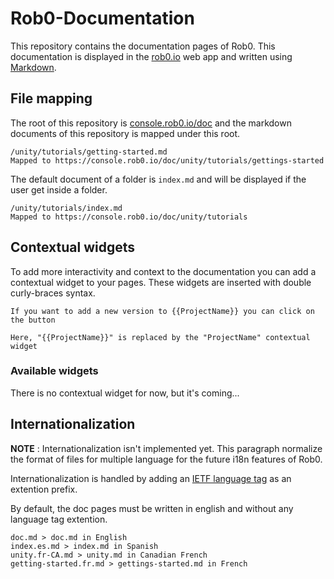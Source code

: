 # Rob0-Documentation

This repository contains the documentation pages of Rob0.
This documentation is displayed in the [rob0.io](https://rob0.io) web app and written using [Markdown](https://guides.github.com/features/mastering-markdown/).

## File mapping

The root of this repository is [console.rob0.io/doc](https://console.rob0.io/doc) and the markdown documents of this repository is mapped under this root.

```
/unity/tutorials/getting-started.md
Mapped to https://console.rob0.io/doc/unity/tutorials/gettings-started
```

The default document of a folder is `index.md` and will be displayed if the user get inside a folder.

```
/unity/tutorials/index.md
Mapped to https://console.rob0.io/doc/unity/tutorials
```

## Contextual widgets

To add more interactivity and context to the documentation you can add a contextual widget to your pages. These widgets are inserted with double curly-braces syntax.

```
If you want to add a new version to {{ProjectName}} you can click on the button

Here, "{{ProjectName}}" is replaced by the "ProjectName" contextual widget
```

### Available widgets

There is no contextual widget for now, but it's coming...

## Internationalization

**NOTE** : Internationalization isn't implemented yet. This paragraph normalize the format of files for multiple language for the future i18n features of Rob0.

Internationalization is handled by adding an [IETF language tag](https://en.wikipedia.org/wiki/IETF_language_tag) as an extention prefix.

By default, the doc pages must be written in english and without any language tag extention.

```
doc.md > doc.md in English
index.es.md > index.md in Spanish
unity.fr-CA.md > unity.md in Canadian French
getting-started.fr.md > gettings-started.md in French
```
